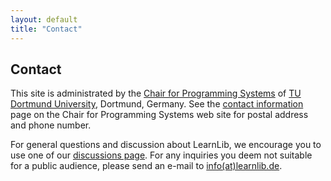 ```yaml
---
layout: default
title: "Contact"
---
```


## Contact

This site is administrated by the [Chair for Programming Systems](http://ls5-www.cs.tu-dortmund.de/) of [TU Dortmund University](http://www.tu-dortmund.de/), Dortmund, Germany.
See the [contact information](http://ls5-www.cs.tu-dortmund.de/cms/en/contact/index.shtml) page on the Chair for Programming Systems web site for postal address and phone number.

For general questions and discussion about LearnLib, we encourage you to use one of our [discussions page](https://github.com/LearnLib/learnlib/discussions). For any inquiries you deem not suitable for a public audience, please send an e-mail to [info(at)learnlib.de](mailto:info(at)learnlib.de).
